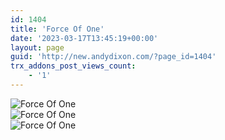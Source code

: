 ```yaml
---
id: 1404
title: 'Force Of One'
date: '2023-03-17T13:45:19+00:00'
layout: page
guid: 'http://new.andydixon.com/?page_id=1404'
trx_addons_post_views_count:
    - '1'
---
```


![Force Of One](https://i0.wp.com/assets.g8x2.ldn.idrivee2-23.com/posters/Force%20Of%20One%2001.jpg?w=1200&ssl=1 "Force Of One")  
![Force Of One](https://i0.wp.com/assets.g8x2.ldn.idrivee2-23.com/posters/Force%20Of%20One%2002.jpg?w=1200&ssl=1 "Force Of One")  
![Force Of One](https://i0.wp.com/assets.g8x2.ldn.idrivee2-23.com/posters/Force%20Of%20One%2003.jpg?w=1200&ssl=1 "Force Of One")